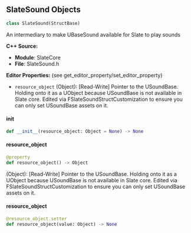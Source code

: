 ## SlateSound Objects

```python
class SlateSound(StructBase)
```

An intermediary to make UBaseSound available for Slate to play sounds

**C++ Source:**

- **Module**: SlateCore
- **File**: SlateSound.h

**Editor Properties:** (see get_editor_property/set_editor_property)

- ``resource_object`` (Object):  [Read-Write] Pointer to the USoundBase. Holding onto it as a UObject because USoundBase is not available in Slate core.
  Edited via FSlateSoundStructCustomization to ensure you can only set USoundBase assets on it.

<a id="unreal.SlateSound.__init__"></a>

#### __init__

```python
def __init__(resource_object: Object = None) -> None
```

<a id="unreal.SlateSound.resource_object"></a>

#### resource_object

```python
@property
def resource_object() -> Object
```

(Object):  [Read-Write] Pointer to the USoundBase. Holding onto it as a UObject because USoundBase is not available in Slate core.
Edited via FSlateSoundStructCustomization to ensure you can only set USoundBase assets on it.

<a id="unreal.SlateSound.resource_object"></a>

#### resource_object

```python
@resource_object.setter
def resource_object(value: Object) -> None
```

<a id="unreal.ComboButtonStyle"></a>